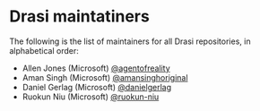 # Drasi maintatiners
The following is the list of maintainers for all Drasi repositories, in alphabetical order:
* Allen Jones (Microsoft) [@agentofreality](https://github.com/agentofreality)
* Aman Singh (Microsoft) [@amansinghoriginal](https://github.com/amansinghoriginal)
* Daniel Gerlag (Microsoft) [@danielgerlag](https://github.com/danielgerlag)
* Ruokun Niu (Microsoft) [@ruokun-niu](https://github.com/ruokun-niu)
